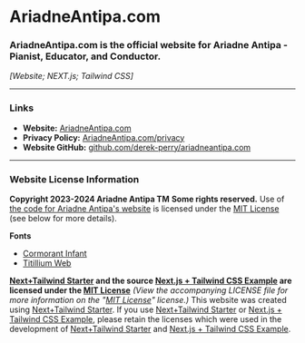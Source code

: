 # AriadneAntipa.com
### AriadneAntipa.com is the official website for Ariadne Antipa - Pianist, Educator, and Conductor.
_[Website; NEXT.js; Tailwind CSS]_

---

### Links
- **Website:** [AriadneAntipa.com](https://AriadneAntipa.com "Visit the website for Ariadne Antipa at AriadneAntipa.com")
- **Privacy Policy:** [AriadneAntipa.com/privacy](https://AriadneAntipa.com/privacy "Visit the privacy policy for Ariadne Antipa at AriadneAntipa.com/privacy")
- **Website GitHub:** [github.com/derek-perry/ariadneantipa.com](https://github.com/derek-perry/ariadneantipa.com "Visit the GitHub for Ariadne Antipa's Website at github.com/derek-perry/ariadneantipa.com")

---

### Website License Information
**Copyright 2023-2024 Ariadne Antipa TM**
**Some rights reserved.**
Use of [the code for Ariadne Antipa's website](https://github.com/derek-perry/ariadneantipa.com "Visit the GitHub for Ariadne Antipa's Website at github.com/derek-perry/ariadneantipa.com") is licensed under the [MIT License](https://mit.edu/~amini/LICENSE.md "View the Official MIT License at mit.edu/~amini/LICENSE.md") (see below for more details).

**Fonts**
- [Cormorant Infant](https://fonts.google.com/specimen/Cormorant+Infant "View Cormorant Infant on Google Fonts")
- [Titillium Web](https://fonts.google.com/specimen/Titillium+Web "View Titillium Web on Google Fonts")

**[Next+Tailwind Starter](https://github.com/derek-perry/next-tailwind-starter "Visit the GitHub repository for this Next+Tailwind Starter at github.com/derek-perry/next-tailwind-starter") and the source [Next.js + Tailwind CSS Example](https://github.com/vercel/next.js/tree/deprecated-main/examples/with-tailwindcss "Visit the Official Next.js + Tailwind CSS Example that this Starter was Based On at github.com/vercel/next.js/tree/deprecated-main/examples/with-tailwindcss") are licensed under the [MIT License](https://mit.edu/~amini/LICENSE.md "View the Official MIT License at mit.edu/~amini/LICENSE.md")**
_(View the accompanying LICENSE file for more information on the "[MIT License](https://mit.edu/~amini/LICENSE.md "View the Official MIT License at mit.edu/~amini/LICENSE.md")" license.)_
This website was created using [Next+Tailwind Starter](https://github.com/derek-perry/next-tailwind-starter "Visit the GitHub repository for this Next+Tailwind Starter at github.com/derek-perry/next-tailwind-starter"). If you use [Next+Tailwind Starter](https://github.com/derek-perry/next-tailwind-starter "Visit the GitHub repository for this Next+Tailwind Starter at github.com/derek-perry/next-tailwind-starter") or [Next.js + Tailwind CSS Example](https://github.com/vercel/next.js/tree/deprecated-main/examples/with-tailwindcss "Visit the Official Next.js + Tailwind CSS Example that this Starter was Based On at github.com/vercel/next.js/tree/deprecated-main/examples/with-tailwindcss"), please retain the licenses which were used in the development of [Next+Tailwind Starter](https://github.com/derek-perry/next-tailwind-starter "Visit the GitHub repository for this Next+Tailwind Starter at github.com/derek-perry/next-tailwind-starter") and [Next.js + Tailwind CSS Example](https://github.com/vercel/next.js/tree/deprecated-main/examples/with-tailwindcss "Visit the Official Next.js + Tailwind CSS Example that this Starter was Based On at github.com/vercel/next.js/tree/deprecated-main/examples/with-tailwindcss").